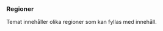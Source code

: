 
### <i class="fa fa-globe fa-fw"></i> Regioner ###

Temat innehåller olika regioner som kan fyllas med innehåll.
